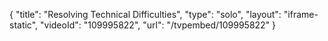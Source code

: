 {
    "title": "Resolving Technical Difficulties",
    "type": "solo",
    "layout": "iframe-static",
    "videoId": "109995822",
    "url": "\/tvpembed\/109995822"
}